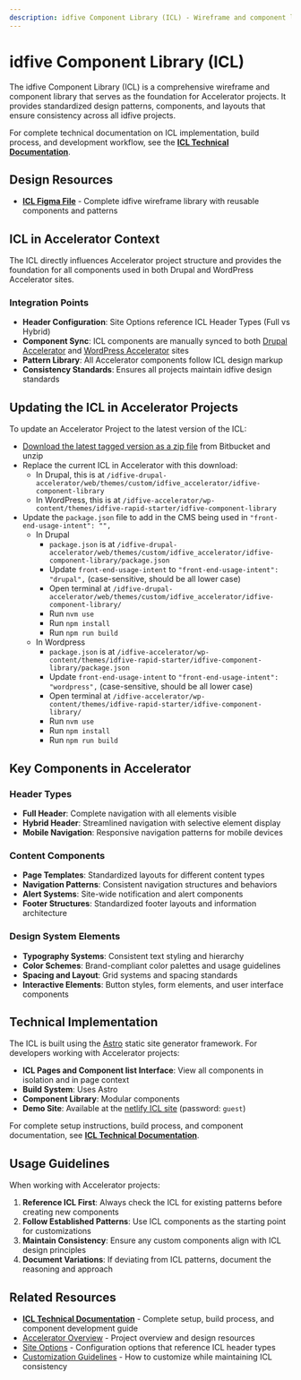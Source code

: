 ```yaml
---
description: idfive Component Library (ICL) - Wireframe and component library for Accelerator projects
---
```


# idfive Component Library (ICL)

The idfive Component Library (ICL) is a comprehensive wireframe and component library that serves as the foundation for Accelerator projects. It provides standardized design patterns, components, and layouts that ensure consistency across all idfive projects.

For complete technical documentation on ICL implementation, build process, and development workflow, see the **[ICL Technical Documentation](/docs/front-end/idfive-component-library)**.

## Design Resources

- **[ICL Figma File](https://www.figma.com/design/eu9mNNW1mG6veuPWCwua8H/%F0%9F%93%92-idfive-Wireframe-Library-v8?m=auto&t=PnhZtJzrKXWlxv2m-1)** - Complete idfive wireframe library with reusable components and patterns

## ICL in Accelerator Context

The ICL directly influences Accelerator project structure and provides the foundation for all components used in both Drupal and WordPress Accelerator sites.

### Integration Points

- **Header Configuration**: Site Options reference ICL Header Types (Full vs Hybrid)
- **Component Sync**: ICL components are manually synced to both [Drupal Accelerator](https://dev-idfive-drupal-accelerator.pantheonsite.io/) and [WordPress Accelerator](https://dev-idfive-accelerator.pantheonsite.io/) sites
- **Pattern Library**: All Accelerator components follow ICL design markup
- **Consistency Standards**: Ensures all projects maintain idfive design standards

## Updating the ICL in Accelerator Projects
To update an Accelerator Project to the latest version of the ICL:
- [Download the latest tagged version as a zip file](https://bitbucket.org/idfivellc/idfive-component-library/downloads/?tab=tags) from Bitbucket and unzip
- Replace the current ICL in Accelerator with this download:
  - In Drupal, this is at `/idfive-drupal-accelerator/web/themes/custom/idfive_accelerator/idfive-component-library`
  - In WordPress, this is at `/idfive-accelerator/wp-content/themes/idfive-rapid-starter/idfive-component-library`
- Update the `package.json` file to add in the CMS being used in `"front-end-usage-intent": "",`
  - In Drupal
    - `package.json` is at `/idfive-drupal-accelerator/web/themes/custom/idfive_accelerator/idfive-component-library/package.json`
    - Update `front-end-usage-intent` to `"front-end-usage-intent": "drupal",` (case-sensitive, should be all lower case)
    - Open terminal at `/idfive-drupal-accelerator/web/themes/custom/idfive_accelerator/idfive-component-library/`
    - Run `nvm use`
    - Run `npm install`
    - Run `npm run build`
  - In Wordpress
    - `package.json` is at `/idfive-accelerator/wp-content/themes/idfive-rapid-starter/idfive-component-library/package.json`
    - Update `front-end-usage-intent` to `"front-end-usage-intent": "wordpress",` (case-sensitive, should be all lower case)
    - Open terminal at `/idfive-accelerator/wp-content/themes/idfive-rapid-starter/idfive-component-library/`
    - Run `nvm use`
    - Run `npm install`
    - Run `npm run build`

## Key Components in Accelerator

### Header Types

- **Full Header**: Complete navigation with all elements visible
- **Hybrid Header**: Streamlined navigation with selective element display
- **Mobile Navigation**: Responsive navigation patterns for mobile devices

### Content Components

- **Page Templates**: Standardized layouts for different content types
- **Navigation Patterns**: Consistent navigation structures and behaviors
- **Alert Systems**: Site-wide notification and alert components
- **Footer Structures**: Standardized footer layouts and information architecture

### Design System Elements

- **Typography Systems**: Consistent text styling and hierarchy
- **Color Schemes**: Brand-compliant color palettes and usage guidelines
- **Spacing and Layout**: Grid systems and spacing standards
- **Interactive Elements**: Button styles, form elements, and user interface components

## Technical Implementation

The ICL is built using the [Astro](https://astro.build/) static site generator framework. For developers working with Accelerator projects:

- **ICL Pages and Component list Interface**: View all components in isolation and in page context
- **Build System**: Uses Astro
- **Component Library**: Modular components
- **Demo Site**: Available at the [netlify ICL site](https://idfive-component-library.netlify.app/) (password: `guest`)

For complete setup instructions, build process, and component documentation, see **[ICL Technical Documentation](/docs/front-end/idfive-component-library)**.

## Usage Guidelines

When working with Accelerator projects:

1. **Reference ICL First**: Always check the ICL for existing patterns before creating new components
2. **Follow Established Patterns**: Use ICL components as the starting point for customizations
3. **Maintain Consistency**: Ensure any custom components align with ICL design principles
4. **Document Variations**: If deviating from ICL patterns, document the reasoning and approach

## Related Resources

- **[ICL Technical Documentation](/docs/front-end/idfive-component-library)** - Complete setup, build process, and component development guide
- [Accelerator Overview](/docs/accelerator/overview) - Project overview and design resources
- [Site Options](/docs/accelerator/site-options) - Configuration options that reference ICL header types
- [Customization Guidelines](/docs/accelerator/customization) - How to customize while maintaining ICL consistency

